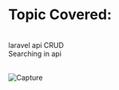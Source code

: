 <h1>Topic Covered:</h1> <br/>
    <span>laravel api CRUD<span/> <br/>
    <span>Searching in api<span/> <br/><br/>


![Capture](https://user-images.githubusercontent.com/93088169/224616877-8a0d4aee-60e0-444b-a858-d42b32ec268b.JPG)

